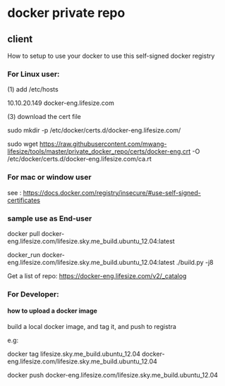 # docker private repo 

## client 
How to setup to use your docker to use this self-signed docker registry

### For Linux user:

(1) add /etc/hosts

10.10.20.149 docker-eng.lifesize.com

(3) download the cert file

sudo mkdir -p /etc/docker/certs.d/docker-eng.lifesize.com/

sudo wget  https://raw.githubusercontent.com/mwang-lifesize/tools/master/private_docker_repo/certs/docker-eng.crt -O /etc/docker/certs.d/docker-eng.lifesize.com/ca.rt


### For mac or window user

   see : https://docs.docker.com/registry/insecure/#use-self-signed-certificates

### sample use as End-user 

docker pull docker-eng.lifesize.com/lifesize.sky.me_build.ubuntu_12.04:latest

docker_run docker-eng.lifesize.com/lifesize.sky.me_build.ubuntu_12.04:latest ./build.py -j8
 
Get a list of repo: https://docker-eng.lifesize.com/v2/_catalog
 
### For Developer:

#### how to upload a docker image
build a local docker image, and tag it, and push to registra

e.g:

docker tag lifesize.sky.me_build.ubuntu_12.04 docker-eng.lifesize.com/lifesize.sky.me_build.ubuntu_12.04

docker push docker-eng.lifesize.com/lifesize.sky.me_build.ubuntu_12.04
 

